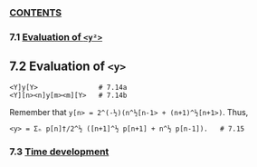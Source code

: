 ### [CONTENTS](CONTENTS.md)

### 7.1 [Evaluation of `<y²>`](Y2.md)

## 7.2 Evaluation of `<y>`

    <Y]y[Y>               # 7.14a
    <Y][n><n]y[m><m][Y>   # 7.14b

Remember that `y[n> = 2^(-½)(n^½[n-1> + (n+1)^½[n+1>)`. Thus,

    <y> = Σₙ p[n]†/2^½ ([n+1]^½ p[n+1] + n^½ p[n-1]).   # 7.15

### 7.3 [Time development](TIME.md)
